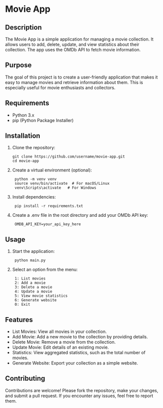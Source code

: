 # Movie App

## Description
The Movie App is a simple application for managing a movie collection. It allows users to add, delete, update, and view statistics about their collection. The app uses the OMDb API to fetch movie information.

## Purpose
The goal of this project is to create a user-friendly application that makes it easy to manage movies and retrieve information about them. This is especially useful for movie enthusiasts and collectors.

## Requirements
- Python 3.x
- pip (Python Package Installer)

## Installation

1. Clone the repository:
   ```
   git clone https://github.com/username/movie-app.git
   cd movie-app

2. Create a virtual environment (optional):
   ```
    python -m venv venv
    source venv/bin/activate  # For macOS/Linux
    venv\Scripts\activate   # For Windows

3. Install dependencies:
   ```
    pip install -r requirements.txt

4. Create a .env file in the root directory and add your OMDb API key:
   ```
    OMDB_API_KEY=your_api_key_here
   
## Usage

1. Start the application:
   ```
    python main.py

2. Select an option from the menu:
   ```
    1: List movies
    2: Add a movie
    3: Delete a movie
    4: Update a movie
    5: View movie statistics
    6: Generate website
    0: Exit
   
## Features
- List Movies: View all movies in your collection.
- Add Movie: Add a new movie to the collection by providing details.
- Delete Movie: Remove a movie from the collection.
- Update Movie: Edit details of an existing movie.
- Statistics: View aggregated statistics, such as the total number of movies.
- Generate Website: Export your collection as a simple website.

## Contributing
Contributions are welcome! Please fork the repository, make your changes, and submit a pull request. If you encounter any issues, feel free to report them.